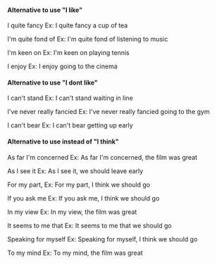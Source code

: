 #### Alternative to use "I like"

I quite fancy Ex: I quite fancy a cup of tea

I'm quite fond of Ex: I'm quite fond of listening to music

I'm keen on Ex: I'm keen on playing tennis

I enjoy Ex: I enjoy going to the cinema

#### Alternative to use "I dont  like"

I can't stand Ex: I can't stand waiting in line

I've never really fancied Ex: I've never really fancied going to the gym

I can't bear Ex: I can't bear getting up early


#### Alternative to use instead of "I think"

As far I'm concerned Ex: As far I'm concerned, the film was great

As I see it Ex: As I see it, we should leave early

For my part, Ex: For my part, I think we should go

If you ask me Ex: If you ask me, I think we should go

In my view Ex: In my view, the film was great

It seems to me that Ex: It seems to me that we should go

Speaking for myself Ex: Speaking for myself, I think we should go

To my mind Ex: To my mind, the film was great
